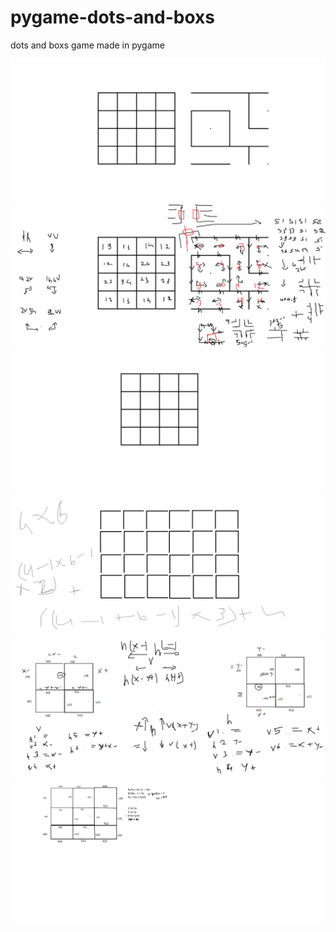 # pygame-dots-and-boxs
dots and boxs game made in pygame

![](image/444.png)
![](image/444y.png)
![](image/dfdd.png)
![](image/Untitled.png)
![](image/Untitled1.png)
![](image/Untitled2.png)
